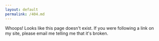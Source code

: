 ```yaml
---
layout: default
permalink: /404.md
---
```


Whoops! Looks like this page doesn't exist. If you were following a
link on my site, please email me telling me that it's broken.
